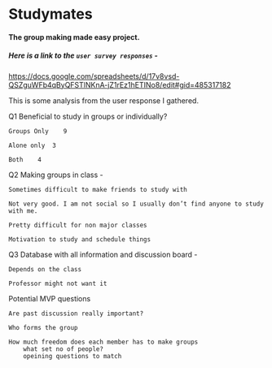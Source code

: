 # **Studymates**

#### The group making made easy project.


##### Here is a link to the _`user survey responses`_ -

https://docs.google.com/spreadsheets/d/17v8vsd-QSZguWFb4qByQFSTlNKnA-jZ1rEz1hETINo8/edit#gid=485317182 

This is some analysis from the user response I gathered. 


Q1 Beneficial to study in groups or individually?

	Groups Only	   9
	
	Alone only	3
	
	Both 	4


Q2 Making groups in class -

	Sometimes difficult to make friends to study with
	
	Not very good. I am not social so I usually don’t find anyone to study with me.
	
	Pretty difficult for non major classes
	
	Motivation to study and schedule things 
	

Q3 Database with all information and discussion board -

	Depends on the class
	
	Professor might not want it 

Potential MVP questions 


    Are past discussion really important?

    Who forms the group 

    How much freedom does each member has to make groups
        what set no of people?
        opeining questions to match 
        
